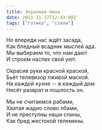 ```yaml
---
title: Экранная мина
date: 2011-11-17T12:43:00Z
tags: ["готика", "стихи"]
---
```


Но впереди нас ждёт засада,  
Как бледный всадник мыслей ада.  
Мы выбираем то, что нам дают  
И строем наспех свой уют.  

Окрасив руки красной краской,  
Бьёт телевизор лживой маской.  
На каждой кухне -- в каждый дом  
Несёт разврат и пошлость он.  

Мы не считаемся рабами,  
Хватая жадно слово лбами,  
И не преступны наши спины,  
Как бред жестокой телемины.  
